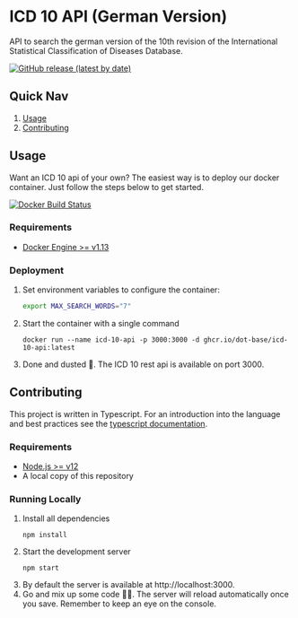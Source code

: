 # ICD 10 API (German Version)
API to search the german version of the 10th revision of the International Statistical Classification of Diseases Database. 

[![GitHub release (latest by date)](https://img.shields.io/github/v/release/dot-base/icd-10-api)](https://github.com/dot-base/icd-10-api/releases)


## Quick Nav
1. [Usage](#Usage)
1. [Contributing](#Contributing)

## Usage
Want an ICD 10 api of your own? The easiest way is to deploy our docker container. Just follow the steps below to get started.

[![Docker Build Status](https://img.shields.io/badge/We%20love-Docker-blue?style=flat&logo=Docker)](https://github.com/orgs/dot-base/packages)


### Requirements
- [Docker Engine >= v1.13](https://www.docker.com/get-started)


### Deployment
1. Set environment variables to configure the container:
    ```sh
    export MAX_SEARCH_WORDS="7"
    ```
1. Start the container with a single command
    ```
    docker run --name icd-10-api -p 3000:3000 -d ghcr.io/dot-base/icd-10-api:latest
    ```
1. Done and dusted 🎉. The ICD 10 rest api is available on port 3000.


## Contributing

This project is written in Typescript. For an introduction into the language and best practices see the [typescript documentation](https://www.typescriptlang.org/docs/home.html).

### Requirements
- [Node.js >= v12](https://nodejs.org/en/)
- A local copy of this repository

### Running Locally
1. Install all dependencies
    ```
    npm install
    ```
1. Start the development server
    ```
    npm start
    ```
1. By default the server is available at http://localhost:3000.
1. Go and mix up some code 👩‍💻. The server will reload automatically once you save. Remember to keep an eye on the console.

